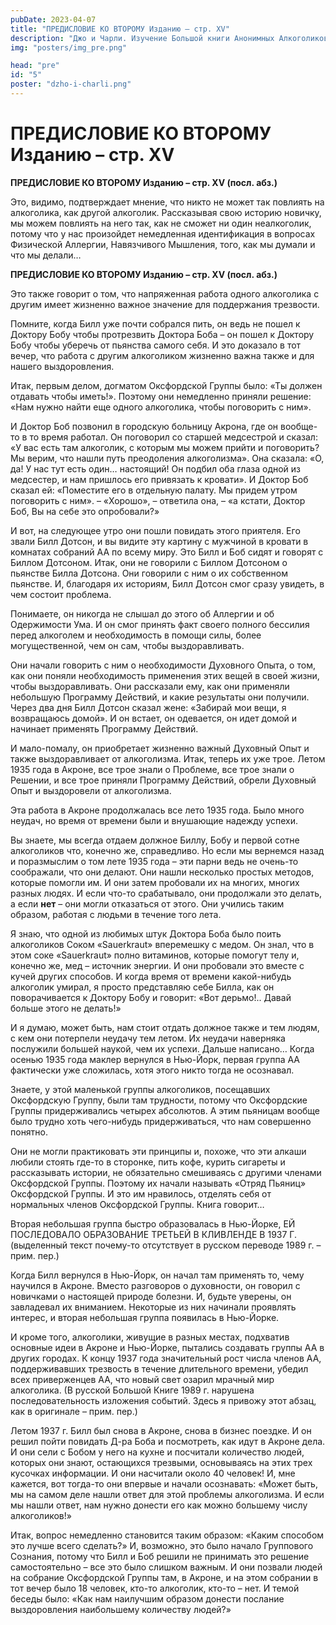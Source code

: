 ```yaml
---
pubDate: 2023-04-07
title: "ПРЕДИСЛОВИЕ КО ВТОРОМУ Изданию – стр. XV"
description: "Джо и Чарли. Изучение Большой книги Анонимных Алкоголиков. (004)"
img: "posters/img_pre.png"

head: "pre"
id: "5"
poster: "dzho-i-charli.png"
---
```


# ПРЕДИСЛОВИЕ КО ВТОРОМУ Изданию – стр. XV

**ПРЕДИСЛОВИЕ КО ВТОРОМУ Изданию – стр. XV (посл. абз.)**

Это, видимо, подтверждает мнение, что никто не может так повлиять на алкоголика, как другой алкоголик.
Рассказывая свою историю новичку, мы можем повлиять на него так, как не сможет ни один неалкоголик, потому что у нас произойдет немедленная идентификация в вопросах Физической Аллергии, Навязчивого Мышления, того, как мы думали и что мы делали…

**ПРЕДИСЛОВИЕ КО ВТОРОМУ Изданию – стр. XV (посл. абз.)**

Это также говорит о том, что напряженная работа одного алкоголика с другим имеет жизненно важное значение для поддержания трезвости.

Помните, когда Билл уже почти собрался пить, он ведь не пошел к Доктору Бобу чтобы протрезвить Доктора Боба – он пошел к Доктору Бобу чтобы уберечь от пьянства самого себя. И это доказало в тот вечер, что работа с другим алкоголиком жизненно важна также и для нашего выздоровления.

Итак, первым делом, догматом Оксфордской Группы было: «Ты должен отдавать чтобы иметь!». Поэтому они немедленно приняли решение: «Нам нужно найти еще одного алкоголика, чтобы поговорить с ним».

И Доктор Боб позвонил в городскую больницу Акрона, где он вообще-то в то время работал. Он поговорил со старшей медсестрой и сказал: «У вас есть там алкоголик, с которым мы можем прийти и поговорить? Мы верим, что нашли путь преодоления алкоголизма». Она сказала: «О, да! У нас тут есть один… настоящий! Он подбил оба глаза одной из медсестер, и нам пришлось его привязать к кровати». И Доктор Боб сказал ей: «Поместите его в отдельную палату. Мы придем утром поговорить с ним». – «Хорошо», – ответила она, – «а кстати, Доктор Боб, Вы на себе это опробовали?»

И вот, на следующее утро они пошли повидать этого приятеля. Его звали Билл Дотсон, и вы видите эту картину с мужчиной в кровати в комнатах собраний АА по всему миру. Это Билл и Боб сидят и говорят с Биллом Дотсоном. Итак, они не говорили с Биллом Дотсоном о пьянстве Билла Дотсона. Они говорили с ним о их собственном пьянстве. И, благодаря их историям, Билл Дотсон смог сразу увидеть, в чем состоит проблема.

Понимаете, он никогда не слышал до этого об Аллергии и об Одержимости Ума. И он смог принять факт своего полного бессилия перед алкоголем и необходимость в помощи силы, более могущественной, чем он сам, чтобы выздоравливать.

Они начали говорить с ним о необходимости Духовного Опыта, о том, как они поняли необходимость применения этих вещей в своей жизни, чтобы выздоравливать. Они рассказали ему, как они применяли небольшую Программу Действий, и какие результаты они получили. Через два дня Билл Дотсон сказал жене: «Забирай мои вещи, я возвращаюсь домой». И он встает, он одевается, он идет домой и начинает применять Программу Действий.

И мало-помалу, он приобретает жизненно важный Духовный Опыт и также выздоравливает от алкоголизма.
Итак, теперь их уже трое. Летом 1935 года в Акроне, все трое знали о Проблеме, все трое знали о Решении, и все трое приняли Программу Действий, обрели Духовный Опыт и выздоровели от алкоголизма.

Эта работа в Акроне продолжалась все лето 1935 года. Было много неудач, но время от времени были и внушающие надежду успехи.

Вы знаете, мы всегда отдаем должное Биллу, Бобу и первой сотне алкоголиков что, конечно же, справедливо. Но если мы вернемся назад и поразмыслим о том лете 1935 года – эти парни ведь не очень-то соображали, что они делают. Они нашли несколько простых методов, которые помогли им. И они затем пробовали их на многих, многих разных людях. И если что-то срабатывало, они продолжали это делать, а если **нет** – они могли отказаться от этого. Они учились таким образом, работая с людьми в течение того лета.

Я знаю, что одной из любимых штук Доктора Боба было поить алкоголиков Соком «Sauerkraut» вперемешку с медом. Он знал, что в этом соке «Sauerkraut» полно витаминов, которые помогут телу и, конечно же, мед – источник энергии. И они пробовали это вместе с кучей других способов. И когда время от времени какой-нибудь алкоголик умирал, я просто представляю себе Билла, как он поворачивается к Доктору Бобу и говорит: «Вот дерьмо!.. Давай больше этого не делать!»

И я думаю, может быть, нам стоит отдать должное также и тем людям, с кем они потерпели неудачу тем летом. Их неудачи наверняка послужили большей наукой, чем их успехи. Дальше написано…
Когда осенью 1935 года маклер вернулся в Нью-Йорк, первая группа АА фактически уже сложилась, хотя этого никто тогда не осознавал.

Знаете, у этой маленькой группы алкоголиков, посещавших Оксфордскую Группу, были там трудности, потому что Оксфордские Группы придерживались четырех абсолютов. А этим пьяницам вообще было трудно хоть чего-нибудь придерживаться, что нам совершенно понятно.

Они не могли практиковать эти принципы и, похоже, что эти алкаши любили стоять где-то в сторонке, пить кофе, курить сигареты и рассказывать истории, не обязательно смешиваясь с другими членами Оксфордской Группы. Поэтому их начали называть «Отряд Пьяниц» Оксфордской Группы. И это им нравилось, отделять себя от нормальных членов Оксфордской Группы. Книга говорит…

Вторая небольшая группа быстро образовалась в Нью-Йорке, ЕЙ ПОСЛЕДОВАЛО ОБРАЗОВАНИЕ ТРЕТЬЕЙ В КЛИВЛЕНДЕ В 1937 Г. (выделенный текст почему-то отсутствует в русском переводе 1989 г. – прим. пер.)

Когда Билл вернулся в Нью-Йорк, он начал там применять то, чему научился в Акроне. Вместо разговоров о духовности, он говорил с новичками о настоящей природе болезни. И, будьте уверены, он завладевал их вниманием. Некоторые из них начинали проявлять интерес, и вторая небольшая группа появилась в Нью-Йорке.

И кроме того, алкоголики, живущие в разных местах, подхватив основные идеи в Акроне и Нью-Йорке, пытались создавать группы АА в других городах. К концу 1937 года значительный рост числа членов АА, поддерживавших трезвость в течение длительного времени, убедил всех приверженцев АА, что новый свет озарил мрачный мир алкоголика. (В русской Большой Книге 1989 г. нарушена последовательность изложения событий. Здесь я привожу этот абзац, как в оригинале – прим. пер.)

Летом 1937 г. Билл был снова в Акроне, снова в бизнес поездке. И он решил пойти повидать Д-ра Боба и посмотреть, как идут в Акроне дела. И они сели с Бобом у него на кухне и посчитали количество людей, которых они знают, остающихся трезвыми, основываясь на этих трех кусочках информации. И они насчитали около 40 человек! И, мне кажется, вот тогда-то они впервые и начали осознавать: «Может быть, мы на самом деле нашли ответ для этой проблемы алкоголизма. И если мы нашли ответ, нам нужно донести его как можно большему числу алкоголиков!»

Итак, вопрос немедленно становится таким образом: «Каким способом это лучше всего сделать?» И, возможно, это было начало Группового Сознания, потому что Билл и Боб решили не принимать это решение самостоятельно – все это было слишком важным. И они позвали людей на собрание Оксфордской Группы там, в Акроне, и на этом собрании в тот вечер было 18 человек, кто-то алкоголик, кто-то – нет. И темой беседы было: «Как нам наилучшим образом донести послание выздоровления наибольшему количеству людей?»
